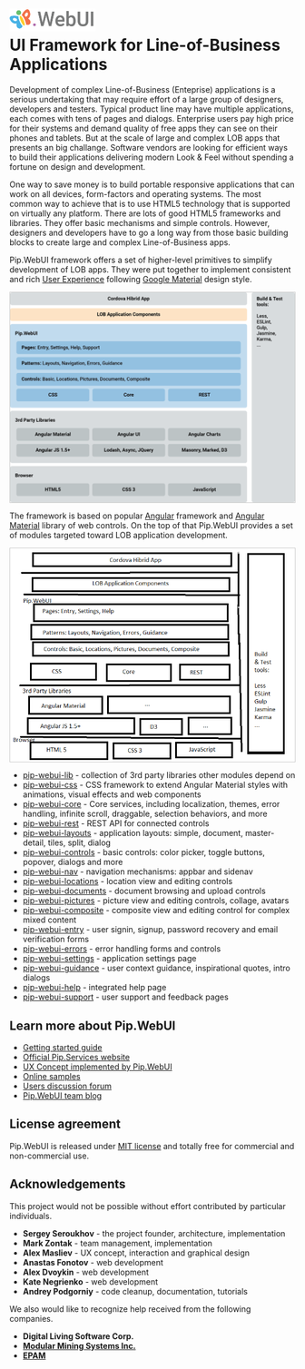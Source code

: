 # <img src="https://github.com/pip-webui/pip-webui/blob/master/doc/Logo.png" alt="Pip.WebUI Logo" style="max-width:30%"> <br/> UI Framework for Line-of-Business Applications 

Development of complex Line-of-Business (Enteprise) applications is a serious undertaking that may require effort 
of a large group of designers, developers and testers. Typical product line may have multiple applications, 
each comes with tens of pages and dialogs. Enterprise users pay high price for their systems and demand quality 
of free apps they can see on their phones and tablets. But at the scale of large and complex LOB apps
that presents an big challange. Software vendors are looking for efficient ways to build
their applications delivering modern Look & Feel without spending a fortune on design and development. 

One way to save money is to build portable responsive applications that can work on all devices, form-factors and 
operating systems. The most common way to achieve that is to use HTML5 technology that is supported on virtually
any platform. There are lots of good HTML5 frameworks and libraries. They offer basic mechanisms and simple controls.
However, designers and developers have to go a long way from those basic building blocks to create
large and complex Line-of-Business apps.

Pip.WebUI framework offers a set of higher-level primitives to simplify development of LOB apps.
They were put together to implement consistent and rich [User Experience](https://github.com/pip-webui/pip-webui-ux)
following [Google Material](https://material.google.com) design style.

<div style="border: 1px solid #ccc">
  <img src="https://github.com/pip-webui/pip-webui/blob/master/doc/WebUI-1.png" alt="Pip.WebUI Overview" style="display:block;">
</div>

The framework is based on popular [Angular](https://angularjs.org) framework 
and [Angular Material](https://material.angularjs.org/latest) library of web controls. On the top of that
Pip.WebUI provides a set of modules targeted toward LOB application development.

<div style="border: 1px solid #ccc">
  <img src="https://github.com/pip-webui/pip-webui/blob/master/doc/Components.png" alt="Pip.WebUI Structure" style="display:block;">
</div>

* [pip-webui-lib](https://github.com/pip-webui/pip-webui-lib) - collection of 3rd party libraries other modules depend on
* [pip-webui-css](https://github.com/pip-webui/pip-webui-css) - CSS framework to extend Angular Material styles with animations, 
visual effects and web components 
* [pip-webui-core](https://github.com/pip-webui/pip-webui-core) - Core services, including localization, themes, error handling,
infinite scroll, draggable, selection behaviors, and more
* [pip-webui-rest](https://github.com/pip-webui/pip-webui-rest) - REST API for connected controls
* [pip-webui-layouts](https://github.com/pip-webui/pip-webui-layouts) - application layouts: simple, document, master-detail, 
tiles, split, dialog 
* [pip-webui-controls](https://github.com/pip-webui/pip-webui-controls) - basic controls: color picker, toggle buttons, 
popover, dialogs and more
* [pip-webui-nav](https://github.com/pip-webui/pip-webui-nav) - navigation mechanisms: appbar and sidenav
* [pip-webui-locations](https://github.com/pip-webui/pip-webui-locations) - location view and editing controls
* [pip-webui-documents](https://github.com/pip-webui/pip-webui-documents) - document browsing and upload controls
* [pip-webui-pictures](https://github.com/pip-webui/pip-webui-pictures) - picture view and editing controls, collage, avatars
* [pip-webui-composite](https://github.com/pip-webui/pip-webui-composite) - composite view and editing control for complex mixed content
* [pip-webui-entry](https://github.com/pip-webui/pip-webui-entry) - user signin, signup, password recovery and email verification forms
* [pip-webui-errors](https://github.com/pip-webui/pip-webui-errors) - error handling forms and controls
* [pip-webui-settings](https://github.com/pip-webui/pip-webui-settings) - application settings page
* [pip-webui-guidance](https://github.com/pip-webui/pip-webui-guidance) - user context guidance, inspirational quotes, intro dialogs
* [pip-webui-help](https://github.com/pip-webui/pip-webui-help) - integrated help page
* [pip-webui-support](https://github.com/pip-webui/pip-webui-support) - user support and feedback pages


## Learn more about Pip.WebUI

- [Getting started guide](doc/GettingStarted.md)
- [Official Pip.Services website](http://www.pipwebui.org)
- [UX Concept implemented by Pip.WebUI](https://github.com/pip-webui/pip-webui-ux)
- [Online samples](http://webui.pipdevs.com)
- [Users discussion forum]()
- [Pip.WebUI team blog]()

## License agreement

Pip.WebUI is released under [MIT license](License) and totally free for commercial and non-commercial use.

## Acknowledgements

This project would not be possible without effort contributed by particular individuals.

- **Sergey Seroukhov** - the project founder, architecture, implementation
- **Mark Zontak** - team management, implementation
- **Alex Masliev** - UX concept, interaction and graphical design
- **Anastas Fonotov** - web development
- **Alex Dvoykin** - web development
- **Kate Negrienko** - web development
- **Andrey Podgorniy** - code cleanup, documentation, tutorials 

We also would like to recognize help received from the following companies.

- **Digital Living Software Corp.**
- [**Modular Mining Systems Inc.**](http://www.mmsi.com)
- [**EPAM**](http://www.epam.com)
